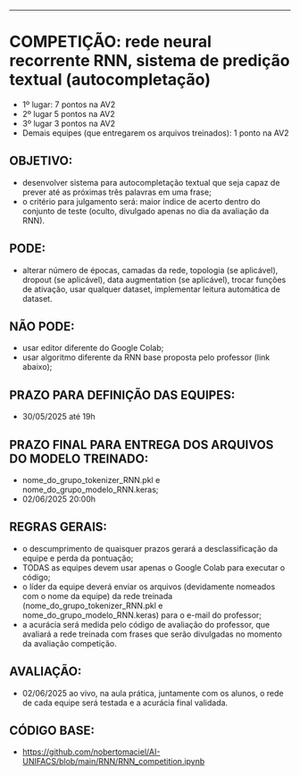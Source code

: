 ____________________________________________________________________________________________________________________________
# COMPETIÇÃO: rede neural recorrente RNN, sistema de predição textual (autocompletação)

- 1º lugar: 7 pontos na AV2
- 2º lugar 5 pontos na AV2
- 3º lugar 3 pontos na AV2
- Demais equipes (que entregarem os arquivos treinados): 1 ponto na AV2

## OBJETIVO:
- desenvolver sistema para autocompletação textual que seja capaz de prever até as próximas três palavras em uma frase;
- o critério para julgamento será: maior índice de acerto dentro do conjunto de teste (oculto, divulgado apenas no dia da avaliação da RNN).
## PODE:
- alterar número de épocas, camadas da rede, topologia (se aplicável), dropout  (se aplicável), data augmentation  (se aplicável), trocar funções de ativação, usar qualquer dataset, implementar leitura automática de dataset.
## NÃO PODE:
- usar editor diferente do Google Colab;
- usar algoritmo diferente da RNN base proposta pelo professor (link abaixo);
## PRAZO PARA DEFINIÇÃO DAS EQUIPES:
- 30/05/2025 até 19h
## PRAZO FINAL PARA ENTREGA DOS ARQUIVOS DO MODELO TREINADO:
- nome_do_grupo_tokenizer_RNN.pkl e nome_do_grupo_modelo_RNN.keras;
- 02/06/2025 20:00h
## REGRAS GERAIS:
- o descumprimento de quaisquer prazos gerará a desclassificação da equipe e perda da pontuação;
- TODAS as equipes devem usar apenas o Google Colab para executar o código;
- o líder da equipe deverá enviar os arquivos (devidamente nomeados com o nome da equipe) da rede treinada (nome_do_grupo_tokenizer_RNN.pkl e nome_do_grupo_modelo_RNN.keras) para o e-mail do professor;
- a acurácia será medida pelo código de avaliação do professor, que avaliará a rede treinada com frases que serão divulgadas no momento da avaliação competição.

## AVALIAÇÃO:
- 02/06/2025 ao vivo, na aula prática, juntamente com os alunos, o rede de cada equipe será testada e a acurácia final validada.

## CÓDIGO BASE:
- https://github.com/nobertomaciel/AI-UNIFACS/blob/main/RNN/RNN_competition.ipynb
